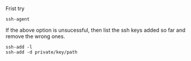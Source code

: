 Frist try 

```
ssh-agent
```

If the above option is unsucessful, then list the ssh keys added so far and remove the wrong ones.

```
ssh-add -l
ssh-add -d private/key/path
```
